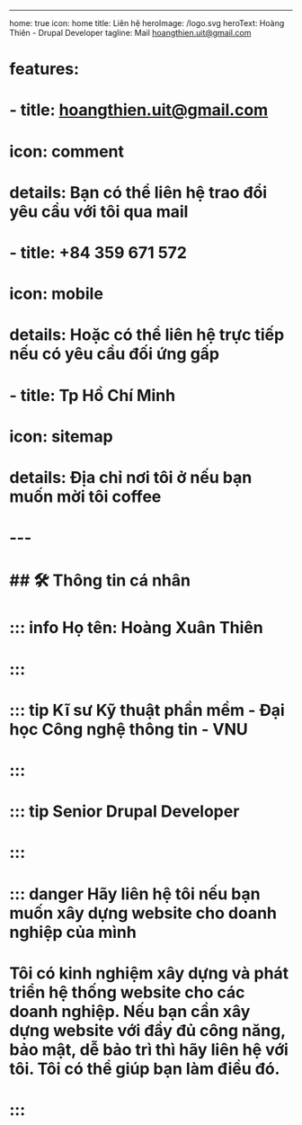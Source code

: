 ---
home: true
icon: home
title: Liên hệ
heroImage: /logo.svg
heroText: Hoàng Thiên - Drupal Developer
tagline: Mail hoangthien.uit@gmail.com

# features:
#   - title: hoangthien.uit@gmail.com
#     icon: comment
#     details: Bạn có thể liên hệ trao đổi yêu cầu với tôi qua mail

#   - title: +84 359 671 572
#     icon: mobile
#     details: Hoặc có thể liên hệ trực tiếp nếu có yêu cầu đối ứng gấp

#   - title: Tp Hồ Chí Minh
#     icon: sitemap
#     details: Địa chỉ nơi tôi ở nếu bạn muốn mời tôi coffee

# ---

# ## 🛠 Thông tin cá nhân

# ::: info Họ tên: Hoàng Xuân Thiên
# :::

# ::: tip Kĩ sư Kỹ thuật phần mềm - Đại học Công nghệ thông tin - VNU
# :::

# ::: tip Senior Drupal Developer
# :::

# ::: danger Hãy liên hệ tôi nếu bạn muốn xây dựng website cho doanh nghiệp của mình
# Tôi có kinh nghiệm xây dựng và phát triển hệ thống website cho các doanh nghiệp. Nếu bạn cần xây dựng website với đầy đủ công năng, bảo mật, dễ bảo trì thì hãy liên hệ với tôi. Tôi có thể giúp bạn làm điều đó.
# :::
